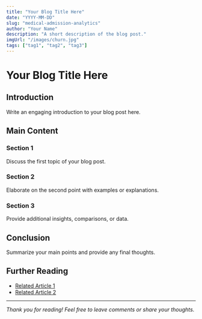 ```yaml
---
title: "Your Blog Title Here"
date: "YYYY-MM-DD"
slug: "medical-admission-analytics"
author: "Your Name"
description: "A short description of the blog post."
imgUrl: "/images/churn.jpg"
tags: ["tag1", "tag2", "tag3"]
---
```


# Your Blog Title Here

## Introduction
Write an engaging introduction to your blog post here.

## Main Content

### Section 1
Discuss the first topic of your blog post.

### Section 2
Elaborate on the second point with examples or explanations.

### Section 3
Provide additional insights, comparisons, or data.

## Conclusion
Summarize your main points and provide any final thoughts.

## Further Reading
- [Related Article 1](#)
- [Related Article 2](#)

---

*Thank you for reading! Feel free to leave comments or share your thoughts.*